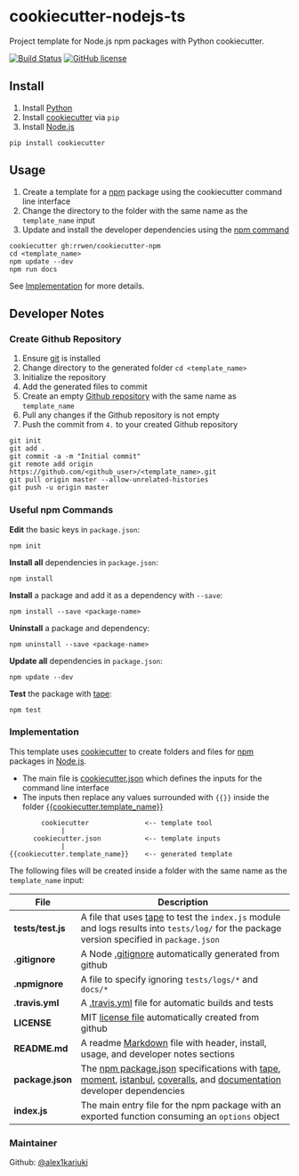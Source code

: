 # cookiecutter-nodejs-ts

Project template for Node.js npm packages with Python cookiecutter.

[![Build Status](https://travis-ci.org/rrwen/cookiecutter-npm.svg?branch=master)](https://travis-ci.org/rrwen/cookiecutter-npm)
[![GitHub license](https://img.shields.io/github/license/rrwen/cookiecutter-npm.svg)](https://github.com/rrwen/cookiecutter-npm/blob/master/LICENSE)

## Install

1. Install [Python](https://www.python.org/downloads/)
2. Install [cookiecutter](https://pypi.python.org/pypi/cookiecutter) via `pip`
3. Install [Node.js](https://nodejs.org/en/)

```
pip install cookiecutter
```

## Usage

1. Create a template for a [npm](https://www.npmjs.com/) package using the cookiecutter command line interface
2. Change the directory to the folder with the same name as the `template_name` input
3. Update and install the developer dependencies using the [npm command](https://docs.npmjs.com/cli/npm)

```
cookiecutter gh:rrwen/cookiecutter-npm
cd <template_name>
npm update --dev
npm run docs
```

See [Implementation](#implementation) for more details.

## Developer Notes

### Create Github Repository

1. Ensure [git](https://git-scm.com/) is installed
2. Change directory to the generated folder `cd <template_name>`
3. Initialize the repository
4. Add the generated files to commit
5. Create an empty [Github repository](https://help.github.com/articles/create-a-repo/) with the same name as `template_name`
6. Pull any changes if the Github repository is not empty
7. Push the commit from `4.` to your created Github repository

```
git init
git add .
git commit -a -m "Initial commit"
git remote add origin https://github.com/<github_user>/<template_name>.git
git pull origin master --allow-unrelated-histories
git push -u origin master
```

### Useful npm Commands

**Edit** the basic keys in `package.json`:

```
npm init
```

**Install all** dependencies in `package.json`:

```
npm install
```

**Install** a package and add it as a dependency with `--save`:

```
npm install --save <package-name>
```

**Uninstall** a package and dependency:

```
npm uninstall --save <package-name>
```

**Update all** dependencies in `package.json`:

```
npm update --dev
```

**Test** the package with [tape](https://www.npmjs.com/package/tape):

```
npm test
```

### Implementation

This template uses [cookiecutter](https://pypi.python.org/pypi/cookiecutter) to create folders and files for [npm](https://www.npmjs.com/) packages in [Node.js](https://nodejs.org/en/).

* The main file is [cookiecutter.json](https://github.com/rrwen/cookiecutter-npm/blob/master/cookiecutter.json) which defines the inputs for the command line interface
* The inputs then replace any values surrounded with `{{}}` inside the folder [{{cookiecutter.template_name}}](https://github.com/rrwen/cookiecutter-npm/tree/master/%7B%7Bcookiecutter.template_name%7D%7D)

```
        cookiecutter              <-- template tool
             |
      cookiecutter.json           <-- template inputs
             |
{{cookiecutter.template_name}}    <-- generated template
```

The following files will be created inside a folder with the same name as the `template_name` input:

File | Description
--- | ---
**tests/test.js** | A file that uses [tape]() to test the `index.js` module and logs results into `tests/log/` for the package version specified in `package.json` 
**.gitignore** | A Node [.gitignore](https://git-scm.com/docs/gitignore) automatically generated from github
**.npmignore** | A file to specify ignoring `tests/logs/*` and `docs/*`
**.travis.yml** | A [.travis.yml](https://docs.travis-ci.com/user/customizing-the-build/) file for automatic builds and tests
**LICENSE** | MIT [license file](https://help.github.com/articles/licensing-a-repository/) automatically created from github
**README.md** | A readme [Markdown](https://daringfireball.net/projects/markdown/) file with header, install, usage, and developer notes sections
**package.json** | The [npm package.json](https://docs.npmjs.com/files/package.json) specifications with [tape](https://www.npmjs.com/package/tape), [moment](https://www.npmjs.com/package/moment), [istanbul](https://www.npmjs.com/package/istanbul), [coveralls](https://www.npmjs.com/package/coveralls), and [documentation](https://www.npmjs.com/package/documentation) developer dependencies
**index.js** | The main entry file for the npm package with an exported function consuming an `options` object

### Maintainer

Github: [@alex1kariuki](https://github.com/alex1kariuki)